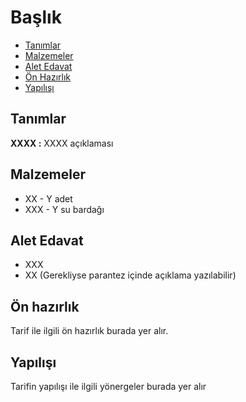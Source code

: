 # Başlık #

- [Tanımlar](#tanımlar)
- [Malzemeler](#malzemeler)
- [Alet Edavat](#alet-edavat)
- [Ön Hazırlık](#Ön-hazırlık)
- [Yapılışı](#yapılışı)

## Tanımlar ##

**XXXX :** XXXX açıklaması

## Malzemeler ##

- XX - Y adet
- XXX - Y su bardağı

## Alet Edavat ##

- XXX
- XX (Gerekliyse parantez içinde açıklama yazılabilir)

## Ön hazırlık ##

Tarif ile ilgili ön hazırlık burada yer alır.

## Yapılışı ##

Tarifin yapılışı ile ilgili yönergeler burada yer alır
